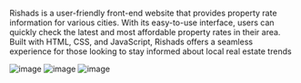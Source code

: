 Rishads is a user-friendly front-end website that provides property rate information for various cities. With its easy-to-use interface, users can quickly check the latest and most affordable property rates in their area. Built with HTML, CSS, and JavaScript, Rishads offers a seamless experience for those looking to stay informed about local real estate trends

![image](https://user-images.githubusercontent.com/80323632/216806945-a9d19250-b676-4128-84dc-a0ee63089a3a.png)
![image](https://user-images.githubusercontent.com/80323632/216806977-5250051d-5a82-4542-8fc6-2318ab1ee43a.png)
![image](https://user-images.githubusercontent.com/80323632/216806987-b242cfd7-590b-433a-826d-16fff1ce3d09.png)

